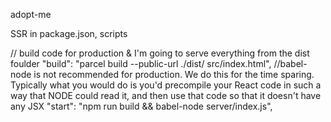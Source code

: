 adopt-me

SSR in package.json, scripts

 // build code for production & I'm going to serve everything from the dist foulder
    "build": "parcel build --public-url ./dist/ src/index.html",
    //babel-node is not recommended for production. We do this for the time sparing. Typically what you would do is you'd precompile your React code in such a way that NODE could read it, and then use that code so that it doesn't have any JSX
    "start": "npm run build && babel-node server/index.js",